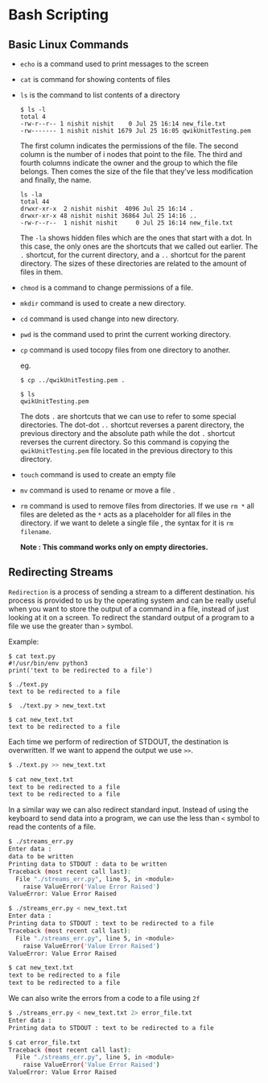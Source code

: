 <h1> Bash Scripting </h1>

<h2> Basic Linux Commands </h2>

* `echo` is a command used to print messages to the screen
* `cat` is command for showing contents of files
* `ls` is the command to list contents of a directory
   
  ```shell
  $ ls -l
  total 4
  -rw-r--r-- 1 nishit nishit    0 Jul 25 16:14 new_file.txt
  -rw------- 1 nishit nishit 1679 Jul 25 16:05 qwikUnitTesting.pem
  ```

  The first column indicates the permissions of the file.
  The second column is the number of
  i nodes that point to the file.
  The third and fourth columns indicate
  the owner and the group to which the file belongs.
  Then comes the size of the file that
  they've less modification and finally, the name.
  
  ```shell
  ls -la
  total 44
  drwxr-xr-x  2 nishit nishit  4096 Jul 25 16:14 .
  drwxr-xr-x 48 nishit nishit 36864 Jul 25 14:16 ..
  -rw-r--r--  1 nishit nishit     0 Jul 25 16:14 new_file.txt
  ```
  
  The `-la` shows
  hidden files which are the ones that start with a dot.
  In this case, the only ones
  are the shortcuts that we called out earlier.
  The `.` shortcut, for the current directory,
  and a `..` shortcut for the parent directory.
  The sizes of these directories are
  related to the amount of files in them. 

* `chmod` is a command to change permissions of a file.
* `mkdir` command is used to create a new directory. 
* `cd` command is used change into new directory.
* `pwd` is the command used  to print the current working directory. 
* `cp` command is used tocopy files from one directory to another.

  eg.
  ```shell
  $ cp ../qwikUnitTesting.pem .

  $ ls
  qwikUnitTesting.pem
  ```
  
  The dots `.` are shortcuts that we can
  use to refer to some special directories.
  The dot-dot `..` shortcut reverses a parent directory,
  the previous directory and the absolute path while
  the dot `.` shortcut reverses the current directory.
  So this command is copying the `qwikUnitTesting.pem`
  file located in the previous directory to this directory.
 
* `touch` command is used to create an empty file
* `mv` command is used to rename or move a file .
* `rm` command is used to remove files from directories.
   If we use `rm *` all files are deleted as the `*` acts as a placeholder for all files in the directory.
   if we want to delete a single file , the syntax for it is `rm filename`.
   
   <b> Note : This command works only on empty directories. </b>

<h2> Redirecting Streams </h2>
   
`Redirection` is a process of sending a stream to a different destination. his process is provided to us by the operating system and
can be really useful when you want to store the output of a command in a file,
instead of just looking at it on a screen.
To redirect the standard output of a program to a file
we use the greater than `>` symbol. 

Example:

```shell
$ cat text.py 
#!/usr/bin/env python3
print('text to be redirected to a file')

$ ./text.py 
text to be redirected to a file

$  ./text.py > new_text.txt

$ cat new_text.txt 
text to be redirected to a file
```
Each time we perform of redirection of STDOUT, the destination is overwritten. 
If we want to append the output we use `>>`.

```sh
$ ./text.py >> new_text.txt

$ cat new_text.txt 
text to be redirected to a file
text to be redirected to a file
```

In a similar way we can also redirect standard input.
Instead of using the keyboard to send data into a program,
we can use the less than `<` symbol to read the contents of a file. 

```sh
$ ./streams_err.py 
Enter data :
data to be written
Printing data to STDOUT : data to be written
Traceback (most recent call last):
  File "./streams_err.py", line 5, in <module>
    raise ValueError('Value Error Raised')
ValueError: Value Error Raised

$ ./streams_err.py < new_text.txt 
Enter data :
Printing data to STDOUT : text to be redirected to a file
Traceback (most recent call last):
  File "./streams_err.py", line 5, in <module>
    raise ValueError('Value Error Raised')
ValueError: Value Error Raised

$ cat new_text.txt 
text to be redirected to a file
text to be redirected to a file
```
We can also write the errors from a code to a file using `2f`

```sh
$ ./streams_err.py < new_text.txt 2> error_file.txt
Enter data :
Printing data to STDOUT : text to be redirected to a file

$ cat error_file.txt 
Traceback (most recent call last):
  File "./streams_err.py", line 5, in <module>
    raise ValueError('Value Error Raised')
ValueError: Value Error Raised






